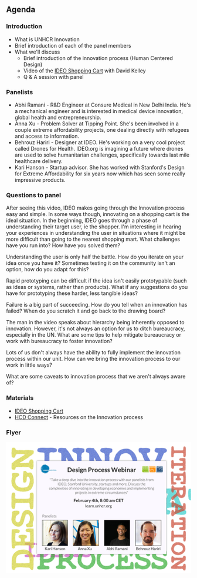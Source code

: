 ## Agenda

### Introduction

* What is UNHCR Innovation
* Brief introduction of each of the panel members
* What we'll discuss
  * Brief introduction of the innovation process (Human Centered Design)
  * Video of the [IDEO Shopping Cart](http://www.youtube.com/watch?v=M66ZU2PCIcM) with David Kelley
  * Q & A session with panel

### Panelists

* Abhi Ramani - R&D Engineer at Consure Medical in New Delhi India. He's a mechanical engineer and is interested in medical device innovation, global health and entrepreneurship. 
* Anna Xu - Problem Solver at Tipping Point. She's been involved in a couple extreme affordability projects, one dealing directly with refugees and access to information.
* Behrouz Hariri - Designer at IDEO. He's working on a very cool project called Drones for Health. IDEO.org is imagining a future where drones are used to solve humanitarian challenges, specifically towards last mile healthcare delivery.
* Kari Hanson - Startup advisor. She has worked with Stanford's Design for Extreme Affordability for six years now which has seen some really impressive products.

### Questions to panel

After seeing this video, IDEO makes going through the Innovation process easy and simple. In some ways though, innovating on a shopping cart is the ideal situation. In the beginning, IDEO goes through a phase of understanding their target user, ie the shopper. I'm interesting in hearing your experiences in understanding the user in situations where it might be more difficult than going to the nearest shopping mart. What challenges have you run into? How have you solved them?

Understanding the user is only half the battle. How do you iterate on your idea once you have it? Sometimes testing it on the community isn't an option, how do you adapt for this?

Rapid prototyping can be difficult if the idea isn't easily prototypable (such as ideas or systems, rather than products). What if any suggestions do you have for prototyping these harder, less tangible ideas?

Failure is a big part of succeeding. How do you tell when an innovation has failed? When do you scratch it and go back to the drawing board?

The man in the video speaks about hierarchy being inherently opposed to innovation. However, it's not always an option for us to ditch bureaucracy, especially in the UN. What are some tips to help mitigate bureaucracy or work with bureaucracy to foster innovation?

Lots of us don't always have the ability to fully implement the innovation process within our unit. How can we bring the innovation process to our work in little ways?

What are some caveats to innovation process that we aren't always aware of?

### Materials

* [IDEO Shopping Cart](http://www.youtube.com/watch?v=M66ZU2PCIcM)
* [HCD Connect](http://www.hcdconnect.org/) - Resources on the Innovation process

### Flyer

![Design Process Flyer](flyer.jpg)


